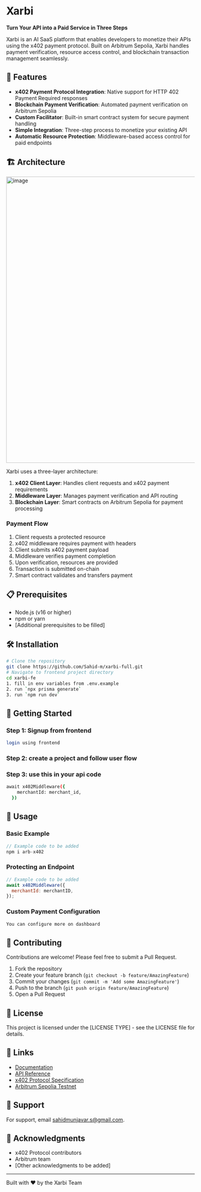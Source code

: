 # Xarbi

**Turn Your API into a Paid Service in Three Steps**

Xarbi is an AI SaaS platform that enables developers to monetize their APIs using the x402 payment protocol. Built on Arbitrum Sepolia, Xarbi handles payment verification, resource access control, and blockchain transaction management seamlessly.

## 🚀 Features

- **x402 Payment Protocol Integration**: Native support for HTTP 402 Payment Required responses
- **Blockchain Payment Verification**: Automated payment verification on Arbitrum Sepolia
- **Custom Facilitator**: Built-in smart contract system for secure payment handling
- **Simple Integration**: Three-step process to monetize your existing API
- **Automatic Resource Protection**: Middleware-based access control for paid endpoints

## 🏗️ Architecture

<img width="1344" height="764" alt="image" src="https://github.com/user-attachments/assets/427b6920-d795-4318-9363-f57617558942" />

Xarbi uses a three-layer architecture:

1. **x402 Client Layer**: Handles client requests and x402 payment requirements
2. **Middleware Layer**: Manages payment verification and API routing
3. **Blockchain Layer**: Smart contracts on Arbitrum Sepolia for payment processing

### Payment Flow

1. Client requests a protected resource
2. x402 middleware requires payment with headers
3. Client submits x402 payment payload
4. Middleware verifies payment completion
5. Upon verification, resources are provided
6. Transaction is submitted on-chain
7. Smart contract validates and transfers payment

## 📋 Prerequisites

- Node.js (v16 or higher)
- npm or yarn
- [Additional prerequisites to be filled]

## 🛠️ Installation

```bash
# Clone the repository
git clone https://github.com/Sahid-m/xarbi-full.git
# Navigate to frontend project directory
cd xarbi-fe
1. fill in env variables from .env.example
2. run `npx prisma generate`
3. run `npm run dev`

```


## 🚀 Getting Started

### Step 1: Signup from frontend

```bash
login using frontend
```

### Step 2: create a project and follow user flow

### Step 3: use this in your api code 

```bash
await x402Middleware({
    merchantId: merchant_id,
  })
```

## 📖 Usage

### Basic Example

```javascript
// Example code to be added
npm i arb-x402
```

### Protecting an Endpoint

```javascript
// Example code to be added
await x402Middleware({
  merchantId: merchantID,
});
```

### Custom Payment Configuration

```javascript
You can configure more on dashboard
```

## 🤝 Contributing

Contributions are welcome! Please feel free to submit a Pull Request.

1. Fork the repository
2. Create your feature branch (`git checkout -b feature/AmazingFeature`)
3. Commit your changes (`git commit -m 'Add some AmazingFeature'`)
4. Push to the branch (`git push origin feature/AmazingFeature`)
5. Open a Pull Request

## 📄 License

This project is licensed under the [LICENSE TYPE] - see the LICENSE file for details.

## 🔗 Links

- [Documentation](#)
- [API Reference](#)
- [x402 Protocol Specification](#)
- [Arbitrum Sepolia Testnet](#)

## 💬 Support

For support, email sahidmunjavar.s@gmail.com.

## 🙏 Acknowledgments

- x402 Protocol contributors
- Arbitrum team
- [Other acknowledgments to be added]

---

Built with ❤️ by the Xarbi Team
